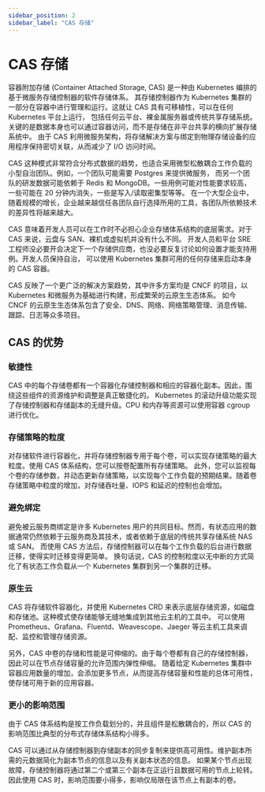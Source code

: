 ```yaml
---
sidebar_position: 2
sidebar_label: "CAS 存储"
---
```


# CAS 存储

容器附加存储 (Container Attached Storage, CAS) 是一种由 Kubernetes 编排的基于微服务存储控制器的软件存储体系。
其存储控制器作为 Kubernetes 集群的一部分在容器中进行管理和运行。这就让 CAS 具有可移植性，可以在任何 Kubernetes 平台上运行，
包括任何云平台、裸金属服务器或传统共享存储系统。关键的是数据本身也可以通过容器访问，而不是存储在非平台共享的横向扩展存储系统中。
由于 CAS 利用微服务架构，将存储解决方案与绑定到物理存储设备的应用程序保持密切关联，从而减少了 I/O 访问时间。

CAS 这种模式非常符合分布式数据的趋势，也适合采用微型松散耦合工作负载的小型自治团队。例如，一个团队可能需要 Postgres 来提供微服务，
而另一个团队的研发数据可能依赖于 Redis 和 MongoDB。一些用例可能对性能要求较高，一些可能在 20 分钟内消失，一些是写入/读取密集型等等。
在一个大型企业中，随着规模的增长，企业越来越信任各团队自行选择所用的工具，各团队所依赖技术的差异性将越来越大。

CAS 意味着开发人员可以在工作时不必担心企业存储体系结构的底层需求。对于 CAS 来说，云盘与 SAN、裸机或虚拟机并没有什么不同。
开发人员和平台 SRE 工程师没必要开会决定下一个存储供应商，也没必要反复讨论如何设置才能支持用例。开发人员保持自治，
可以使用 Kubernetes 集群可用的任何存储来启动本身的 CAS 容器。

CAS 反映了一个更广泛的解决方案趋势，其中许多方案均是 CNCF 的项目，以 Kubernetes 和微服务为基础进行构建，形成繁荣的云原生生态体系。
如今 CNCF 的云原生生态体系包含了安全、DNS、网络、网络策略管理、消息传输、跟踪、日志等众多项目。

## CAS 的优势

### 敏捷性 

CAS 中的每个存储卷都有一个容器化存储控制器和相应的容器化副本。因此，围绕这些组件的资源维护和调整是真正敏捷化的。
Kubernetes 的滚动升级功能实现了存储控制器和存储副本的无缝升级。CPU 和内存等资源可以使用容器 cgroup 进行优化。

### 存储策略的粒度 

对存储软件进行容器化，并将存储控制器专用于每个卷，可以实现存储策略的最大粒度。使用 CAS 体系结构，您可以按卷配置所有存储策略。
此外，您可以监视每个卷的存储参数，并动态更新存储策略，以实现每个工作负载的预期结果。随着卷存储策略中粒度的增加，对存储吞吐量、IOPS 和延迟的控制也会增加。

### 避免绑定 

避免被云服务商绑定是许多 Kubernetes 用户的共同目标。然而，有状态应用的数据通常仍然依赖于云服务商及其技术，或者依赖于底层的传统共享存储系统 NAS 或 SAN。
而使用 CAS 方法后，存储控制器可以在每个工作负载的后台进行数据迁移，使得实时迁移变得更简单。
换句话说，CAS 的控制粒度以无中断的方式简化了有状态工作负载从一个 Kubernetes 集群到另一个集群的迁移。

### 原生云 

CAS 将存储软件容器化，并使用 Kubernetes CRD 来表示底层存储资源，如磁盘和存储池。这种模式使存储能够无缝地集成到其他云主机的工具中。
可以使用 Prometheus、Grafana、Fluentd、Weavescope、Jaeger 等云主机工具来调配、监控和管理存储资源。

另外，CAS 中卷的存储和性能是可伸缩的。由于每个卷都有自己的存储控制器，因此可以在节点存储容量的允许范围内弹性伸缩。
随着给定 Kubernetes 集群中容器应用数量的增加，会添加更多节点，从而提高存储容量和性能的总体可用性，使存储可用于新的应用容器。

### 更小的影响范围

由于 CAS 体系结构是按工作负载划分的，并且组件是松散耦合的，所以 CAS 的影响范围比典型的分布式存储体系结构小得多。

CAS 可以通过从存储控制器到存储副本的同步复制来提供高可用性。维护副本所需的元数据简化为副本节点的信息以及有关副本状态的信息。
如果某个节点出现故障，存储控制器将通过第二个或第三个副本在正运行且数据可用的节点上轮转。
因此使用 CAS 时，影响范围要小得多，影响仅局限在该节点上有副本的卷。
